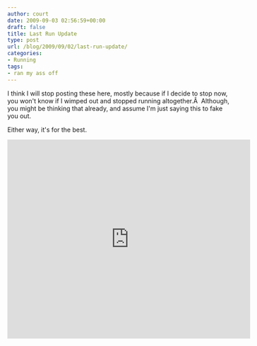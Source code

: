 ```yaml
---
author: court
date: 2009-09-03 02:56:59+00:00
draft: false
title: Last Run Update
type: post
url: /blog/2009/09/02/last-run-update/
categories:
- Running
tags:
- ran my ass off
---
```


I think I will stop posting these here, mostly because if I decide to stop now, you won't know if I wimped out and stopped running altogether.Â  Although, you might be thinking that already, and assume I'm just saying this to fake you out.

Either way, it's for the best.

<iframe src="http://js.mapmyfitness.com/embed/blogview.html?r=4898887bd08bb6b1a37eb3358a0b58c4&u=m&t=route" width="550px" frameborder="0" height="450px">[iMapMyFitness Sep 2, 2009 10:35 PM](http://www.mapmyfitness.com/run/canada/on/ottawa/149125194532067520)  
[Find more Runs in Ottawa, Ontario](http://www.mapmyfitness.com/find-run/canada/on/ottawa)</iframe>
